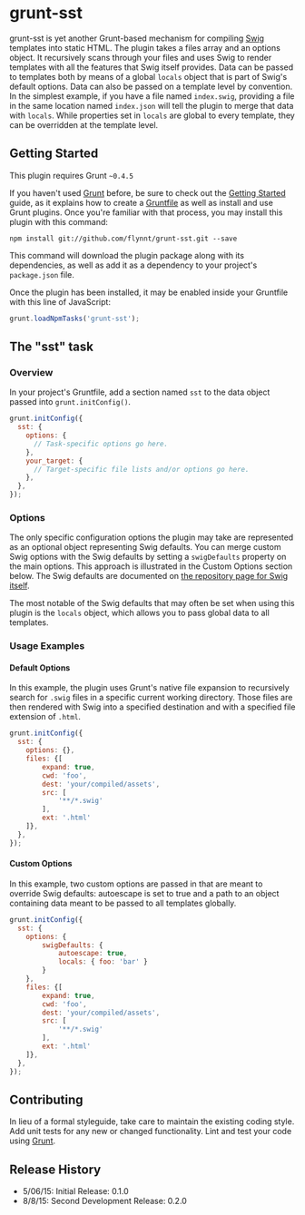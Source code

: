 # grunt-sst

grunt-sst is yet another Grunt-based mechanism for compiling [Swig](http://paularmstrong.github.io/swig/) templates into static HTML.  The plugin takes a files array and an options object.  It recursively scans through your files and uses Swig to render templates with all the features that Swig itself provides.  Data can be passed to templates both by means of a global `locals` object that is part of Swig's default options.  Data can also be passed on a template level by convention.  In the simplest example, if you have a file named `index.swig`, providing a file in the same location named `index.json` will tell the plugin to merge that data with `locals`.  While properties set in `locals` are global to every template, they can be overridden at the template level.

## Getting Started
This plugin requires Grunt `~0.4.5`

If you haven't used [Grunt](http://gruntjs.com/) before, be sure to check out the [Getting Started](http://gruntjs.com/getting-started) guide, as it explains how to create a [Gruntfile](http://gruntjs.com/sample-gruntfile) as well as install and use Grunt plugins. Once you're familiar with that process, you may install this plugin with this command:

```shell
npm install git://github.com/flynnt/grunt-sst.git --save
```

This command will download the plugin package along with its dependencies, as well as add it as a dependency to your project's `package.json` file.

Once the plugin has been installed, it may be enabled inside your Gruntfile with this line of JavaScript:

```js
grunt.loadNpmTasks('grunt-sst');
```

## The "sst" task

### Overview
In your project's Gruntfile, add a section named `sst` to the data object passed into `grunt.initConfig()`.

```js
grunt.initConfig({
  sst: {
    options: {
      // Task-specific options go here.
    },
    your_target: {
      // Target-specific file lists and/or options go here.
    },
  },
});
```

### Options
The only specific configuration options the plugin may take are represented as an optional object representing Swig defaults.  You can merge custom Swig options with the Swig defaults by setting a `swigDefaults` property on the main options.  This approach is illustrated in the Custom Options section below.  The Swig defaults are documented on [the repository page for Swig itself](http://paularmstrong.github.io/swig/docs/api/#SwigOpts).  

The most notable of the Swig defaults that may often be set when using this plugin is the `locals` object, which allows you to pass global data to all templates.

### Usage Examples

#### Default Options
In this example, the plugin uses Grunt's native file expansion to recursively search for `.swig` files in a specific current working directory.  Those files are then rendered with Swig into a specified destination and with a specified file extension of `.html`.

```js
grunt.initConfig({
  sst: {
    options: {},
    files: {[
        expand: true,
        cwd: 'foo',
        dest: 'your/compiled/assets',
        src: [
            '**/*.swig'
        ],
        ext: '.html'
    ]},
  },
});
```

#### Custom Options
In this example, two custom options are passed in that are meant to override Swig defaults: autoescape is set to true and a path to an object containing data meant to be passed to all templates globally.

```js
grunt.initConfig({
  sst: {
    options: {
        swigDefaults: {
            autoescape: true,
            locals: { foo: 'bar' }
        }
    },
    files: {[
        expand: true,
        cwd: 'foo',
        dest: 'your/compiled/assets',
        src: [
            '**/*.swig'
        ],
        ext: '.html'
    ]},
  },
});
```

## Contributing
In lieu of a formal styleguide, take care to maintain the existing coding style. Add unit tests for any new or changed functionality. Lint and test your code using [Grunt](http://gruntjs.com/).

## Release History
* 5/06/15: Initial Release: 0.1.0
* 8/8/15: Second Development Release: 0.2.0
